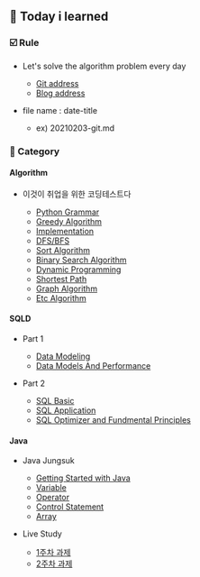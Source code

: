 ## :date: Today i learned

### :ballot_box_with_check: Rule


- Let's solve the algorithm problem every day 

    - [Git address](https://github.com/m1nnh/Solved-the-problem)
    - [Blog address](https://minhyeok-rithm.tistory.com/category/Algorithm)

- file name : date-title

    - ex) 20210203-git.md

### 📂 Category


#### Algorithm

- 이것이 취업을 위한 코딩테스트다

    - [Python Grammar](https://github.com/m1nnh/TIL/blob/master/Algorithm/20210223-PythonGrammar.md)
    - [Greedy Algorithm](https://github.com/m1nnh/TIL/blob/master/Algorithm/20210224-GreedyAlgorithm.md)
    - [Implementation](https://github.com/m1nnh/TIL/blob/master/Algorithm/20210225-Implementation.md)
    - [DFS/BFS](https://github.com/m1nnh/TIL/blob/master/Algorithm/20210225-DFS:BFS.md)
    - [Sort Algorithm](https://github.com/m1nnh/TIL/blob/master/Algorithm/20210226-Sort.md)
    - [Binary Search Algorithm](https://github.com/m1nnh/TIL/blob/master/Algorithm/20210227-BinarySearch.md)
    - [Dynamic Programming](https://github.com/m1nnh/TIL/blob/master/Algorithm/20210227-DynamicProgramming.md)
    - [Shortest Path](https://github.com/m1nnh/TIL/blob/master/Algorithm/20210228-ShortestPath.md)
    - [Graph Algorithm](https://github.com/m1nnh/TIL/blob/master/Algorithm/20210228-GraphAlgorithm.md)
    - [Etc Algorithm](https://github.com/m1nnh/TIL/blob/master/Algorithm/20210228-EtcAlgorithm.md)


#### SQLD

- Part 1

	- [Data Modeling](https://github.com/m1nnh/TIL/blob/master/SQLD/20210301-DataModeling.md)
	- [Data Models And Performance](https://github.com/m1nnh/TIL/blob/master/SQLD/20210301-DataModelsAndPerformance.md)

- Part 2

	- [SQL Basic](https://github.com/m1nnh/TIL/blob/master/SQLD/20210305-SQLBASIC.md)
	- [SQL Application](https://github.com/m1nnh/TIL/blob/master/SQLD/20210306-SQLAPPLICATION.md)
	- [SQL Optimizer and Fundmental Principles](https://github.com/m1nnh/TIL/blob/master/SQLD/20210306-SQL-OptimizerAndFundamentalPrinciples.md)

	
#### Java

- Java Jungsuk

	- [Getting Started with Java](https://github.com/m1nnh/TIL/blob/master/Java/20210330-Getting_Started_with_Java.md)
	- [Variable](https://github.com/m1nnh/TIL/blob/master/Java/20210331-Variable.md)
	- [Operator](https://github.com/m1nnh/TIL/blob/master/Java/20210404-Operator.md)
	- [Control Statement](https://github.com/m1nnh/TIL/blob/master/Java/20210404-Control-Statement.md)
	- [Array](https://github.com/m1nnh/TIL/blob/master/Java/20210405-Array.md)

- Live Study

	- [1주차 과제](https://github.com/m1nnh/TIL/blob/master/Java/20210405-LiveStudy-01.md)
	- [2주차 과제](https://github.com/m1nnh/TIL/blob/master/Java/20210406-LiveStudy-02.md)
